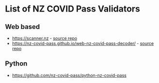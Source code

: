 # List of NZ COVID Pass Validators

## Web based

* https://scanner.nz - [source repo](https://github.com/Kauabunga/covid-cert-scanner)
* https://nz-covid-pass.github.io/web-nz-covid-pass-decoder/ - [source repo](https://github.com/nz-covid-pass/web-nz-covid-pass-decoder)

## Python

* https://github.com/nz-covid-pass/python-nz-covid-pass
